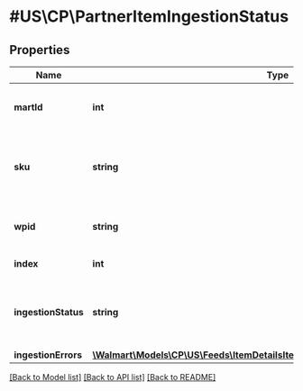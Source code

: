 # #US\CP\PartnerItemIngestionStatus

## Properties

Name | Type | Description | Notes
------------ | ------------- | ------------- | -------------
**martId** | **int** | Mart ID that a user or seller uses for a marketplace | [optional]
**sku** | **string** | An arbitrary alphanumeric unique ID, seller-specified, identifying each item. | [optional]
**wpid** | **string** | An alphanumeric product ID, generated by Walmart | [optional]
**index** | **int** | index of items in the feed | [optional]
**ingestionStatus** | **string** | Can be one of the following: DATA_ERROR, SYSTEM_ERROR, TIMEOUT_ERROR, or INPROGRESS |
**ingestionErrors** | [**\Walmart\Models\CP\US\Feeds\ItemDetailsItemIngestionStatusInnerIngestionErrors**](ItemDetailsItemIngestionStatusInnerIngestionErrors.md) |  | [optional]


[[Back to Model list]](../) [[Back to API list]](../../Api/US/CP) [[Back to README]](../../README.md)
